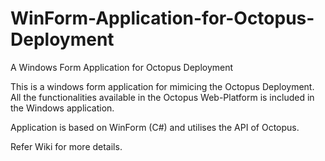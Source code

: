 # WinForm-Application-for-Octopus-Deployment
A Windows Form Application for Octopus Deployment

This is a windows form application for mimicing the Octopus Deployment. 
All the functionalities available in the Octopus Web-Platform is included in the Windows application.

Application is based on WinForm (C#) and utilises the API of Octopus.

Refer Wiki for more details.
